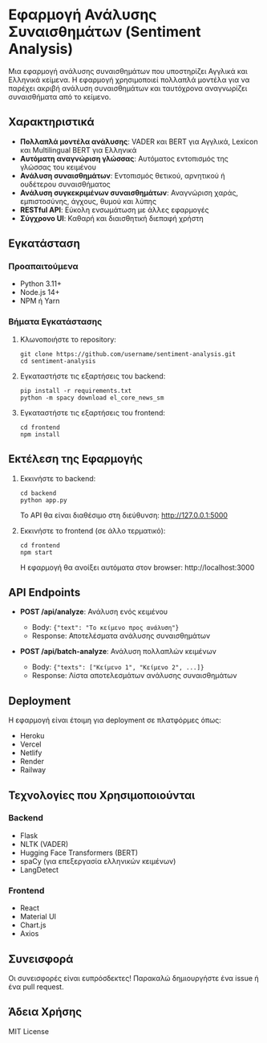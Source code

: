# Εφαρμογή Ανάλυσης Συναισθημάτων (Sentiment Analysis)

Μια εφαρμογή ανάλυσης συναισθημάτων που υποστηρίζει Αγγλικά και Ελληνικά κείμενα. Η εφαρμογή χρησιμοποιεί πολλαπλά μοντέλα για να παρέχει ακριβή ανάλυση συναισθημάτων και ταυτόχρονα αναγνωρίζει συναισθήματα από το κείμενο.

## Χαρακτηριστικά

- **Πολλαπλά μοντέλα ανάλυσης**: VADER και BERT για Αγγλικά, Lexicon και Multilingual BERT για Ελληνικά
- **Αυτόματη αναγνώριση γλώσσας**: Αυτόματος εντοπισμός της γλώσσας του κειμένου
- **Ανάλυση συναισθημάτων**: Εντοπισμός θετικού, αρνητικού ή ουδέτερου συναισθήματος
- **Ανάλυση συγκεκριμένων συναισθημάτων**: Αναγνώριση χαράς, εμπιστοσύνης, άγχους, θυμού και λύπης
- **RESTful API**: Εύκολη ενσωμάτωση με άλλες εφαρμογές
- **Σύγχρονο UI**: Καθαρή και διαισθητική διεπαφή χρήστη

## Εγκατάσταση

### Προαπαιτούμενα

- Python 3.11+
- Node.js 14+
- NPM ή Yarn

### Βήματα Εγκατάστασης

1. Κλωνοποιήστε το repository:
   ```
   git clone https://github.com/username/sentiment-analysis.git
   cd sentiment-analysis
   ```

2. Εγκαταστήστε τις εξαρτήσεις του backend:
   ```
   pip install -r requirements.txt
   python -m spacy download el_core_news_sm
   ```

3. Εγκαταστήστε τις εξαρτήσεις του frontend:
   ```
   cd frontend
   npm install
   ```

## Εκτέλεση της Εφαρμογής

1. Εκκινήστε το backend:
   ```
   cd backend
   python app.py
   ```
   Το API θα είναι διαθέσιμο στη διεύθυνση: http://127.0.0.1:5000

2. Εκκινήστε το frontend (σε άλλο τερματικό):
   ```
   cd frontend
   npm start
   ```
   Η εφαρμογή θα ανοίξει αυτόματα στον browser: http://localhost:3000

## API Endpoints

- **POST /api/analyze**: Ανάλυση ενός κειμένου
  - Body: `{"text": "Το κείμενο προς ανάλυση"}`
  - Response: Αποτελέσματα ανάλυσης συναισθημάτων

- **POST /api/batch-analyze**: Ανάλυση πολλαπλών κειμένων
  - Body: `{"texts": ["Κείμενο 1", "Κείμενο 2", ...]}`
  - Response: Λίστα αποτελεσμάτων ανάλυσης συναισθημάτων

## Deployment

Η εφαρμογή είναι έτοιμη για deployment σε πλατφόρμες όπως:

- Heroku
- Vercel
- Netlify
- Render
- Railway

## Τεχνολογίες που Χρησιμοποιούνται

### Backend
- Flask
- NLTK (VADER)
- Hugging Face Transformers (BERT)
- spaCy (για επεξεργασία ελληνικών κειμένων)
- LangDetect

### Frontend
- React
- Material UI
- Chart.js
- Axios

## Συνεισφορά

Οι συνεισφορές είναι ευπρόσδεκτες! Παρακαλώ δημιουργήστε ένα issue ή ένα pull request.

## Άδεια Χρήσης

MIT License
